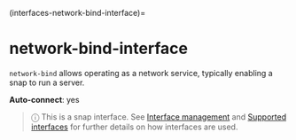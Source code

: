 (interfaces-network-bind-interface)=
# network-bind-interface

`network-bind` allows operating as a network service, typically enabling a snap to run a server.

**Auto-connect**: yes

> ⓘ  This is a snap interface. See [Interface management](/) and [Supported interfaces](/interfaces/index) for further details on how interfaces are used.

